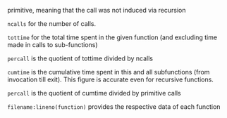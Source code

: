 primitive, meaning that the call was not induced via recursion

`ncalls`
for the number of calls.

`tottime`
for the total time spent in the given function (and excluding time made in calls to sub-functions)

`percall`
is the quotient of tottime divided by ncalls

`cumtime`
is the cumulative time spent in this and all subfunctions (from invocation till exit). This figure is accurate even for recursive functions.

`percall`
is the quotient of cumtime divided by primitive calls

`filename:lineno(function)`
provides the respective data of each function